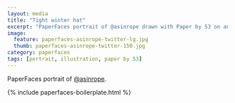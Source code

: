 ```yaml
---
layout: media
title: "Tight winter hat"
excerpt: "PaperFaces portrait of @asinrope drawn with Paper by 53 on an iPad."
image: 
  feature: paperfaces-asinrope-twitter-lg.jpg
  thumb: paperfaces-asinrope-twitter-150.jpg
category: paperfaces
tags: [portrait, illustration, paper by 53]
---
```


PaperFaces portrait of [@asinrope](http://twitter.com/asinrope).

{% include paperfaces-boilerplate.html %}
